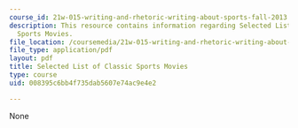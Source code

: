 ```yaml
---
course_id: 21w-015-writing-and-rhetoric-writing-about-sports-fall-2013
description: This resource contains information regarding Selected List of Classic
  Sports Movies.
file_location: /coursemedia/21w-015-writing-and-rhetoric-writing-about-sports-fall-2013/008395c6bb4f735dab5607e74ac9e4e2_MIT21W_015F13_Sportmovies.pdf
file_type: application/pdf
layout: pdf
title: Selected List of Classic Sports Movies
type: course
uid: 008395c6bb4f735dab5607e74ac9e4e2

---
```

None